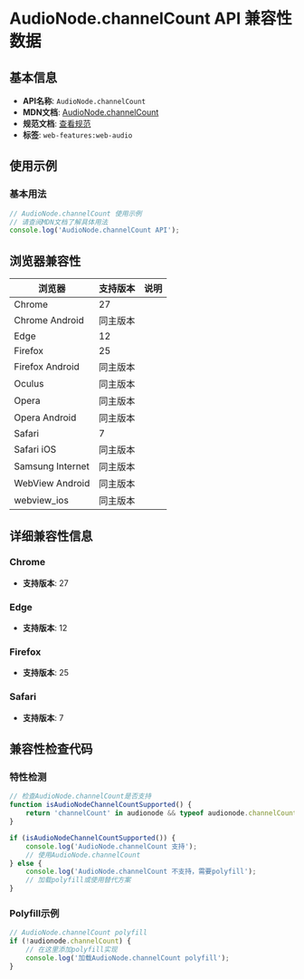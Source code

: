 # AudioNode.channelCount API 兼容性数据

## 基本信息

- **API名称**: `AudioNode.channelCount`
- **MDN文档**: [AudioNode.channelCount](https://developer.mozilla.org/docs/Web/API/AudioNode/channelCount)
- **规范文档**: [查看规范](https://webaudio.github.io/web-audio-api/#dom-audionode-channelcount)
- **标签**: `web-features:web-audio`

## 使用示例

### 基本用法

```javascript
// AudioNode.channelCount 使用示例
// 请查阅MDN文档了解具体用法
console.log('AudioNode.channelCount API');
```

## 浏览器兼容性

| 浏览器 | 支持版本 | 说明 |
|--------|----------|------|
| Chrome | 27 |  |
| Chrome Android | 同主版本 |  |
| Edge | 12 |  |
| Firefox | 25 |  |
| Firefox Android | 同主版本 |  |
| Oculus | 同主版本 |  |
| Opera | 同主版本 |  |
| Opera Android | 同主版本 |  |
| Safari | 7 |  |
| Safari iOS | 同主版本 |  |
| Samsung Internet | 同主版本 |  |
| WebView Android | 同主版本 |  |
| webview_ios | 同主版本 |  |

## 详细兼容性信息

### Chrome

- **支持版本**: 27

### Edge

- **支持版本**: 12

### Firefox

- **支持版本**: 25

### Safari

- **支持版本**: 7

## 兼容性检查代码

### 特性检测

```javascript
// 检查AudioNode.channelCount是否支持
function isAudioNodeChannelCountSupported() {
    return 'channelCount' in audionode && typeof audionode.channelCount === 'function';
}

if (isAudioNodeChannelCountSupported()) {
    console.log('AudioNode.channelCount 支持');
    // 使用AudioNode.channelCount
} else {
    console.log('AudioNode.channelCount 不支持，需要polyfill');
    // 加载polyfill或使用替代方案
}
```

### Polyfill示例

```javascript
// AudioNode.channelCount polyfill
if (!audionode.channelCount) {
    // 在这里添加polyfill实现
    console.log('加载AudioNode.channelCount polyfill');
}
```

